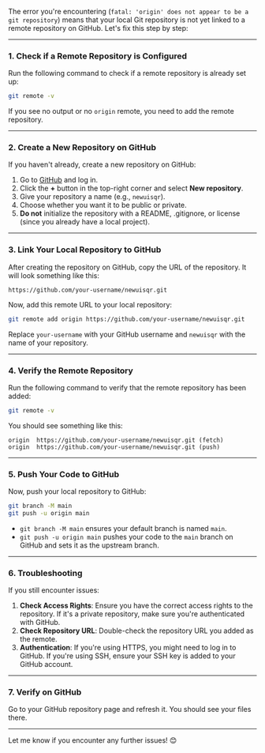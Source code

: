 The error you're encountering (`fatal: 'origin' does not appear to be a git repository`) means that your local Git repository is not yet linked to a remote repository on GitHub. Let's fix this step by step:

---

### 1. **Check if a Remote Repository is Configured**
Run the following command to check if a remote repository is already set up:

```bash
git remote -v
```

If you see no output or no `origin` remote, you need to add the remote repository.

---

### 2. **Create a New Repository on GitHub**
If you haven't already, create a new repository on GitHub:
1. Go to [GitHub](https://github.com) and log in.
2. Click the **+** button in the top-right corner and select **New repository**.
3. Give your repository a name (e.g., `newuisqr`).
4. Choose whether you want it to be public or private.
5. **Do not** initialize the repository with a README, .gitignore, or license (since you already have a local project).

---

### 3. **Link Your Local Repository to GitHub**
After creating the repository on GitHub, copy the URL of the repository. It will look something like this:

```
https://github.com/your-username/newuisqr.git
```

Now, add this remote URL to your local repository:

```bash
git remote add origin https://github.com/your-username/newuisqr.git
```

Replace `your-username` with your GitHub username and `newuisqr` with the name of your repository.

---

### 4. **Verify the Remote Repository**
Run the following command to verify that the remote repository has been added:

```bash
git remote -v
```

You should see something like this:

```
origin  https://github.com/your-username/newuisqr.git (fetch)
origin  https://github.com/your-username/newuisqr.git (push)
```

---

### 5. **Push Your Code to GitHub**
Now, push your local repository to GitHub:

```bash
git branch -M main
git push -u origin main
```

- `git branch -M main` ensures your default branch is named `main`.
- `git push -u origin main` pushes your code to the `main` branch on GitHub and sets it as the upstream branch.

---

### 6. **Troubleshooting**
If you still encounter issues:
1. **Check Access Rights**: Ensure you have the correct access rights to the repository. If it's a private repository, make sure you're authenticated with GitHub.
2. **Check Repository URL**: Double-check the repository URL you added as the remote.
3. **Authentication**: If you're using HTTPS, you might need to log in to GitHub. If you're using SSH, ensure your SSH key is added to your GitHub account.

---

### 7. **Verify on GitHub**
Go to your GitHub repository page and refresh it. You should see your files there.

---

Let me know if you encounter any further issues! 😊
